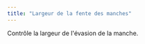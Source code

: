```yaml
---
title: "Largeur de la fente des manches"
---
```


Contrôle la largeur de l'évasion de la manche.





